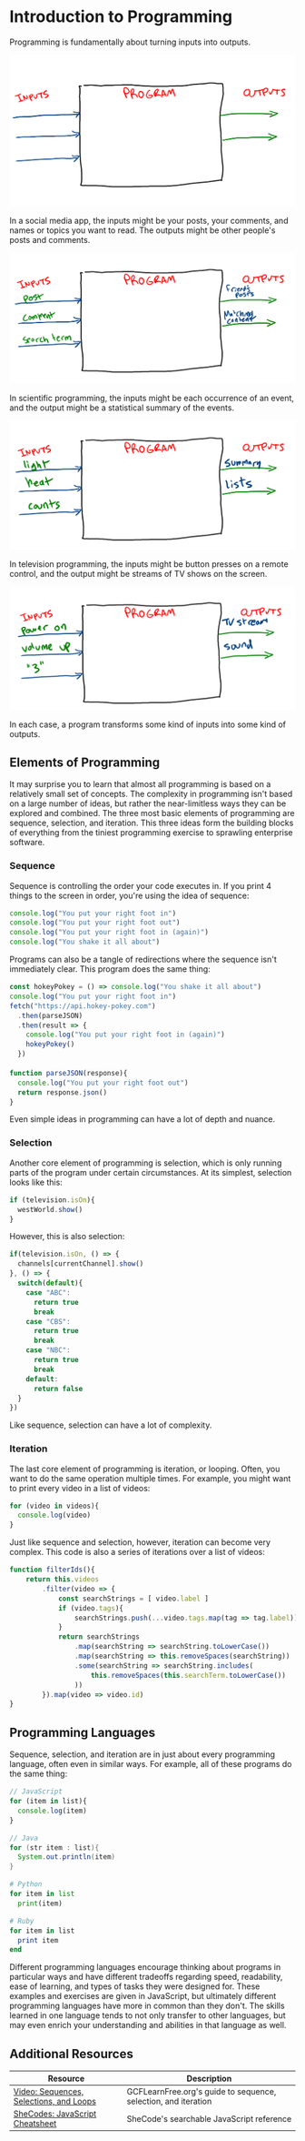 # Introduction to Programming

Programming is fundamentally about turning inputs into outputs.

![Inputs going into a program and turning into outputs](assets/programming-1.png)

In a social media app, the inputs might be your posts, your comments, and names or topics you want to read. The outputs might be other people's posts and comments.

![Social media inputs going into a program and turning into outputs](assets/programming-2.png)

In scientific programming, the inputs might be each occurrence of an event, and the output might be a statistical summary of the events.

![Scientific inputs going into a program and turning into outputs](assets/programming-3.png)

In television programming, the inputs might be button presses on a remote control, and the output might be streams of TV shows on the screen.

![TV inputs going into a program and turning into outputs](assets/programming-4.png)

In each case, a program transforms some kind of inputs into some kind of outputs.

## Elements of Programming

It may surprise you to learn that almost all programming is based on a relatively small set of concepts. The complexity in programming isn't based on a large number of ideas, but rather the near-limitless ways they can be explored and combined. The three most basic elements of programming are sequence, selection, and iteration. This three ideas form the building blocks of everything from the tiniest programming exercise to sprawling enterprise software. 

### Sequence

Sequence is controlling the order your code executes in. If you print 4 things to the screen in order, you're using the idea of sequence:

```js
console.log("You put your right foot in")
console.log("You put your right foot out")
console.log("You put your right foot in (again)")
console.log("You shake it all about")
```

Programs can also be a tangle of redirections where the sequence isn't immediately clear. This program does the same thing:

```js
const hokeyPokey = () => console.log("You shake it all about")
console.log("You put your right foot in")
fetch("https://api.hokey-pokey.com")
  .then(parseJSON)
  .then(result => {
    console.log("You put your right foot in (again)")
    hokeyPokey()
  })

function parseJSON(response){
  console.log("You put your right foot out")
  return response.json()
}
```

Even simple ideas in programming can have a lot of depth and nuance.

### Selection

Another core element of programming is selection, which is only running parts of the program under certain circumstances. At its simplest, selection looks like this:

```js
if (television.isOn){
  westWorld.show()
}
```

However, this is also selection:

```js
if(television.isOn, () => {
  channels[currentChannel].show()
}, () => {
  switch(default){
    case "ABC":
      return true
      break
    case "CBS":
      return true
      break
    case "NBC":
      return true
      break
    default:
      return false
  }
})
```

Like sequence, selection can have a lot of complexity.

### Iteration

The last core element of programming is iteration, or looping. Often, you want to do the same operation multiple times. For example, you might want to print every video in a list of videos:

```js
for (video in videos){
  console.log(video)
}
```

Just like sequence and selection, however, iteration can become very complex. This code is also a series of iterations over a list of videos:

```js
function filterIds(){
    return this.videos
        .filter(video => {
            const searchStrings = [ video.label ]
            if (video.tags){
                searchStrings.push(...video.tags.map(tag => tag.label))
            }
            return searchStrings
                .map(searchString => searchString.toLowerCase())
                .map(searchString => this.removeSpaces(searchString))
                .some(searchString => searchString.includes(
                    this.removeSpaces(this.searchTerm.toLowerCase())
                ))
        }).map(video => video.id)
}
```

## Programming Languages

Sequence, selection, and iteration are in just about every programming language, often even in similar ways. For example, all of these programs do the same thing:

```js
// JavaScript
for (item in list){
  console.log(item)
}
```

```java
// Java
for (str item : list){
  System.out.println(item)
}
```

```python
# Python
for item in list
  print(item)
```

```ruby
# Ruby
for item in list
  print item
end
```

Different programming languages encourage thinking about programs in particular ways and have different tradeoffs regarding speed, readability, ease of learning, and types of tasks they were designed for. These examples and exercises are given in JavaScript, but ultimately different programming languages have more in common than they don't. The skills learned in one language tends to not only transfer to other languages, but may even enrich your understanding and abilities in that language as well.

## Additional Resources

| Resource | Description |
| --- | --- |
| [Video: Sequences, Selections, and Loops](https://www.youtube.com/watch?v=eSYeHlwDCNA) | GCFLearnFree.org's guide to sequence, selection, and iteration |
| [SheCodes: JavaScript Cheatsheet](https://www.frontendcheatsheets.com/javascript) | SheCode's searchable JavaScript reference |

